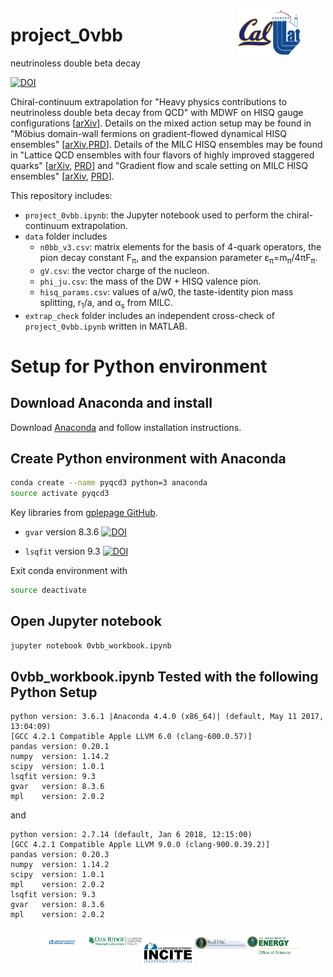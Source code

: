 <figure style="float:right">
    <img
    src="./data/callat_logo.png"
    width="100"
    alt="CalLat logo"
    align="right"
    /img>
</figure>

# project_0νbb
neutrinoless double beta decay

[![DOI](https://zenodo.org/badge/130005007.svg)](https://zenodo.org/badge/latestdoi/130005007)


Chiral-continuum extrapolation for "Heavy physics contributions to neutrinoless double beta decay from QCD" with MDWF on HISQ gauge configurations [[arXiv](https://arxiv.org/abs/1805.02634)]. Details on the mixed action setup may be found in "Möbius domain-wall fermions on gradient-flowed dynamical HISQ ensembles" [[arXiv](https://arxiv.org/abs/1701.07559),[PRD](https://doi.org/10.1103/PhysRevD.96.054513)]. Details of the MILC HISQ ensembles may be found in "Lattice QCD ensembles with four flavors of highly improved staggered quarks" [[arXiv](https://arxiv.org/abs/1212.4768), [PRD](https://doi.org/10.1103/PhysRevD.87.054505)] and "Gradient flow and scale setting on MILC HISQ ensembles" [[arXiv](https://arxiv.org/abs/1503.02769), [PRD](https://doi.org/10.1103/PhysRevD.93.094510)].

This repository includes:
* `project_0vbb.ipynb`: the Jupyter notebook used to perform the chiral-continuum extrapolation.
* `data` folder includes
   * `n0bb_v3.csv`: matrix elements for the basis of 4-quark operators, the pion decay constant F<sub>π</sub>, and the expansion parameter ε<sub>π</sub>=m<sub>π</sub>/4πF<sub>π</sub>.
   * `gV.csv`: the vector charge of the nucleon.
   * `phi_ju.csv`: the mass of the DW + HISQ valence pion.
   * `hisq_params.csv`: values of a/w0, the taste-identity pion mass splitting, r<sub>1</sub>/a, and α<sub>s</sub> from MILC.
* `extrap_check` folder includes an independent cross-check of `project_0vbb.ipynb` written in MATLAB.

# Setup for Python environment
## Download Anaconda and install
Download [Anaconda](https://www.continuum.io/downloads) and follow installation instructions.

## Create Python environment with Anaconda
```bash
conda create --name pyqcd3 python=3 anaconda
source activate pyqcd3
```

Key libraries from [gplepage GitHub](https://github.com/gplepage).
* `gvar` version 8.3.6 [![DOI](https://zenodo.org/badge/DOI/10.5281/zenodo.1202447.svg)](https://doi.org/10.5281/zenodo.1202447)

* `lsqfit` version 9.3 [![DOI](https://zenodo.org/badge/DOI/10.5281/zenodo.1210188.svg)](https://doi.org/10.5281/zenodo.1210188)

Exit conda environment with
```bash
source deactivate
```

## Open Jupyter notebook
```bash
jupyter notebook 0vbb_workbook.ipynb
```

## 0vbb_workbook.ipynb Tested with the following Python Setup
```
python version: 3.6.1 |Anaconda 4.4.0 (x86_64)| (default, May 11 2017, 13:04:09) 
[GCC 4.2.1 Compatible Apple LLVM 6.0 (clang-600.0.57)]
pandas version: 0.20.1
numpy  version: 1.14.2
scipy  version: 1.0.1
lsqfit version: 9.3
gvar   version: 8.3.6
mpl    version: 2.0.2
```

and

```
python version: 2.7.14 (default, Jan 6 2018, 12:15:00)
[GCC 4.2.1 Compatible Apple LLVM 9.0.0 (clang-900.0.39.2)]
pandas version: 0.20.3
numpy  version: 1.14.2
scipy  version: 1.0.1
mpl    version: 2.0.2
lsqfit version: 9.3
gvar   version: 8.3.6
mpl    version: 2.0.2
```

<figure style="float:right">
    <img
    src="./data/doe_vertical_highres.jpg"
    width="20%"
    alt="doe_oos"
    align="right"
    /img>
    <img
    src="./data/scidac_logo.png"
    width="20%"
    alt="scidac"
    align="right"
    /img>
    <img
    src="./data/incite_logo.png"
    width="20%"
    alt="incite"
    align="right"
    /img>
    <img
    src="./data/olcf_logo.png"
    width="20%"
    alt="incite"
    align="right"
    /img>
    <img
    src="./data/llnl_logo.png"
    width="20%"
    alt="llnl"
    align="right"
    /img>
</figure>
